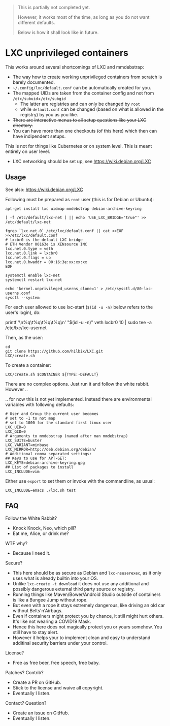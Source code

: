 > This is partially not completed yet.
>
> However, it works most of the time, as long as you do not want different defaults.
>
> Below is how it shall look like in future.


# LXC unprivileged containers

This works around several shortcomings of LXC and mmdebstrap:

- The way how to create working unprivileged containers from scratch is barely documented.
- `~/.config/lxc/default.conf` can be automatically created for you.
- The mapped UIDs are taken from the container config and not from `/etc/subuid`+`/etc/subgid`
  - The latter are registries and can only be changed by `root`
  - while `default.conf` can be changed (based on what is allowed in the registry) by you as you like.
- ~~There are interactive menus to all setup questions like your LXC directory.~~
- You can have more than one checkouts (of this here) which then can have indipendent setups.

This is not for things like Cubernetes or on system level.  This is meant entirely on user level.

- LXC networking should be set up, see https://wiki.debian.org/LXC


## Usage

See also: https://wiki.debian.org/LXC

Following must be prepared as `root` user (this is for Debian or Ubuntu):

```
apt-get install lxc uidmap mmdebstrap debian-archive-keyring

[ -f /etc/default/lxc-net ] || echo 'USE_LXC_BRIDGE="true"' >> /etc/default/lxc-net

fgrep `lxc.net.0` /etc/lxc/default.conf || cat <<EOF >>/etc/lxc/default.conf
# lxcbr0 is the default LXC bridge                                                                                                            
# ETH Vendor 00163e is XENsource INC
lxc.net.0.type = veth
lxc.net.0.link = lxcbr0
lxc.net.0.flags = up
lxc.net.0.hwaddr = 00:16:3e:xx:xx:xx
EOF

systemctl enable lxc-net
systemctl restart lxc-net

echo 'kernel.unprivileged_userns_clone=1' > /etc/sysctl.d/80-lxc-userns.conf
sysctl --system
```

For each user allowed to use lxc-start (`$(id -u -n)` below refers to the user's login), do:

printf '\n%q\t%q\t%q\t%q\n' "$(id -u -n)" veth lxcbr0 10 | sudo tee -a /etc/lxc/lxc-usernet

Then, as the user:

	cd
	git clone https://github.com/hilbix/LXC.git
	LXC/create.sh

To create a container:

	LXC/create.sh $CONTAINER ${TYPE:-DEFAULT}

There are no complex options.  Just run it and follow the white rabbit.  However ..

.. for now this is not yet implemented.  Instead there are environmental variables with following defaults:

	# User and Group the current user becomes
	# set to -1 to not map
	# set to 1000 for the standard first linux user
	LXC_UID=0
	LXC_GID=0
	# Arguments to mmdebstrap (named after man mmdebstrap)
	LXC_SUITE=buster
	LXC_VARIANT=minbase
	LXC_MIRROR=http://deb.debian.org/debian/
	# Additional comma separated settings:
	## Keys to use for APT-GET:
	LXC_KEYS=debian-archive-keyring.gpg
	## List of packages to install
	LXC_INCLUDE=vim

Either use `export` to set them or invoke with the commandline, as usual:

	LXC_INCLUDE=emacs ./lxc.sh test


## FAQ

Follow the White Rabbit?

- Knock Knock, Neo, which pill?
- Eat me, Alice, or drink me?

WTF why?

- Because I need it.

Secure?

- This here should be as secure as Debian and `lxc-nsuserexec`, as it only uses what is already builtin into your OS.
- Unlike `lxc-create -t download` it does not use any additional and possibly dangerous external third party source or registry.
- Running things like Maven/Bower/Android Studio outside of containers is like a Bungee Jump without rope.
- But even with a rope it stays extremely dangerous, like driving an old car without Belts'n'Airbags.
- Even if containers might protect you by chance, it still might hurt others.  It's like not wearing a COVID19 Mask.
- Hence this here does not magically protect you or yours somehow.  You still have to stay alert.
- However it helps your to implement clean and easy to understand additinal security barriers under your control.

License?

- Free as free beer, free speech, free baby.

Patches?  Contrib?

- Create a PR on GitHub.
- Stick to the license and waive all copyright.
- Eventually I listen.

Contact?  Question?

- Create an issue on GitHub.
- Eventually I listen.


